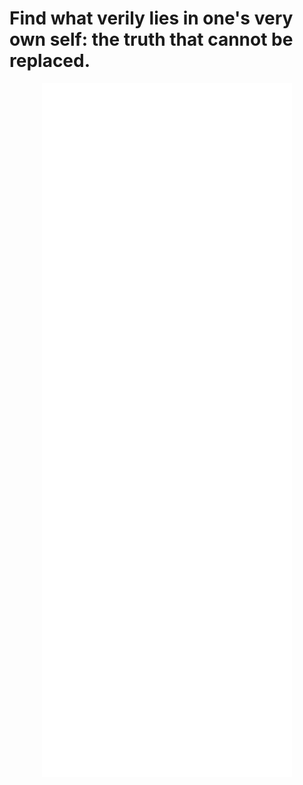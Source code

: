 # Find what verily lies in one's very own self: the truth that cannot be replaced.

<p align="center">
	<img src="/github-metrics.svg" alt="Metrics" width="400">
</p>

<!--
![Metrics](https://metrics.lecoq.io/salastro?template=classic&base.metadata=0&isocalendar=1&languages=1&stars=1&isocalendar.duration=half-year&languages.limit=8&languages.threshold=0%25&languages.colors=github&languages.sections=most-used&languages.indepth=false&languages.analysis.timeout=15&languages.categories=markup%2C%20programming&languages.recent.categories=markup%2C%20programming&languages.recent.load=300&languages.recent.days=14&stars.limit=3&config.timezone=Europe%2FAthens)
-->
